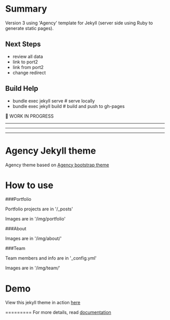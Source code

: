 
# Summary

Version 3 using 'Agency' template for Jekyll (server side using Ruby to generate static pages).

## Next Steps

- review all data
- link to port2
- link from port2
- change redirect

## Build Help

- bundle exec jekyll serve  # serve locally
- bundle exec jekyll build  # build and push to gh-pages



:construction: WORK IN PROGRESS 

<hr/>
<hr/>
<hr/>


Agency Jekyll theme
====================

Agency theme based on [Agency bootstrap theme ](https://startbootstrap.com/template-overviews/agency/)

# How to use

###Portfolio 

Portfolio projects are in '/_posts'

Images are in '/img/portfolio'

###About

Images are in '/img/about/'

###Team

Team members and info are in '_config.yml'

Images are in '/img/team/'


# Demo

View this jekyll theme in action [here](https://y7kim.github.io/agency-jekyll-theme)

=========
For more details, read [documentation](http://jekyllrb.com/)
